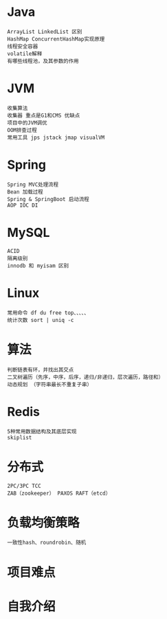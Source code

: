 # Java
```
ArrayList LinkedList 区别
HashMap ConcurrentHashMap实现原理
线程安全容器
volatile解释
有哪些线程池，及其参数的作用
```

# JVM
```
收集算法
收集器 重点是G1和CMS 优缺点
项目中的JVM调优
OOM排查过程
常用工具 jps jstack jmap visualVM
```

# Spring
```
Spring MVC处理流程
Bean 加载过程
Spring & SpringBoot 启动流程
AOP IOC DI
```

# MySQL
```
ACID
隔离级别
innodb 和 myisam 区别
```

# Linux
```
常用命令 df du free top、、、、、
统计次数 sort | uniq -c
```

# 算法
```
判断链表有环，并找出其交点
二叉树遍历（先序，中序，后序，递归/非递归，层次遍历，路径和）
动态规划 （字符串最长不重复子串）
```

# Redis
```
5种常用数据结构及其底层实现
skiplist
```


# 分布式
```
2PC/3PC TCC
ZAB（zookeeper） PAXOS RAFT（etcd）
```

# 负载均衡策略
```
一致性hash、roundrobin、随机
```

# 项目难点

# 自我介绍
